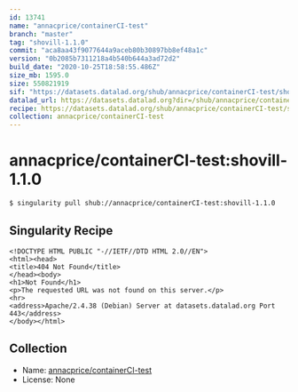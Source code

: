 ```yaml
---
id: 13741
name: "annacprice/containerCI-test"
branch: "master"
tag: "shovill-1.1.0"
commit: "aca8aa43f9077644a9aceb80b30897bb8ef48a1c"
version: "0b2085b7311218a4b540b644a3ad72d2"
build_date: "2020-10-25T18:58:55.486Z"
size_mb: 1595.0
size: 550821919
sif: "https://datasets.datalad.org/shub/annacprice/containerCI-test/shovill-1.1.0/2020-10-25-aca8aa43-0b2085b7/0b2085b7311218a4b540b644a3ad72d2.sif"
datalad_url: https://datasets.datalad.org?dir=/shub/annacprice/containerCI-test/shovill-1.1.0/2020-10-25-aca8aa43-0b2085b7/
recipe: https://datasets.datalad.org/shub/annacprice/containerCI-test/shovill-1.1.0/2020-10-25-aca8aa43-0b2085b7/Singularity
collection: annacprice/containerCI-test
---
```


# annacprice/containerCI-test:shovill-1.1.0

```bash
$ singularity pull shub://annacprice/containerCI-test:shovill-1.1.0
```

## Singularity Recipe

```singularity
<!DOCTYPE HTML PUBLIC "-//IETF//DTD HTML 2.0//EN">
<html><head>
<title>404 Not Found</title>
</head><body>
<h1>Not Found</h1>
<p>The requested URL was not found on this server.</p>
<hr>
<address>Apache/2.4.38 (Debian) Server at datasets.datalad.org Port 443</address>
</body></html>
```

## Collection

 - Name: [annacprice/containerCI-test](https://github.com/annacprice/containerCI-test)
 - License: None

